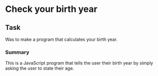 # Check your birth year

## Task
Was to make a program that calculates your birth year.

### Summary
This is a JavaScript program that tells the user their birth year by simply asking the user to state their age.
